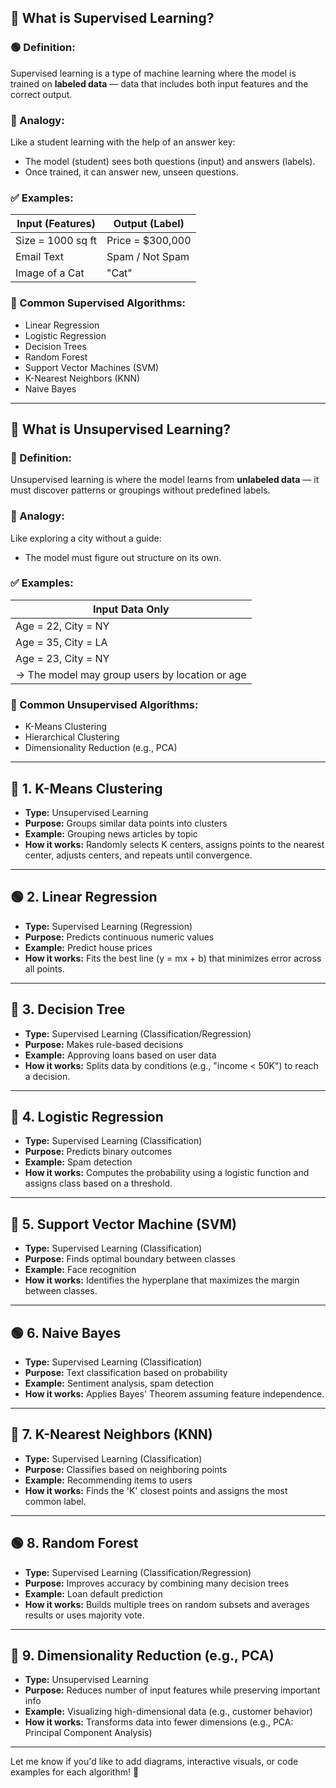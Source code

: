 ## 🧠 What is Supervised Learning?

### 🟢 Definition:

Supervised learning is a type of machine learning where the model is trained on **labeled data** — data that includes both input features and the correct output.

### 🔹 Analogy:

Like a student learning with the help of an answer key:

* The model (student) sees both questions (input) and answers (labels).
* Once trained, it can answer new, unseen questions.

### ✅ Examples:

| Input (Features)  | Output (Label)    |
| ----------------- | ----------------- |
| Size = 1000 sq ft | Price = \$300,000 |
| Email Text        | Spam / Not Spam   |
| Image of a Cat    | "Cat"             |

### 📌 Common Supervised Algorithms:

* Linear Regression
* Logistic Regression
* Decision Trees
* Random Forest
* Support Vector Machines (SVM)
* K-Nearest Neighbors (KNN)
* Naive Bayes

---

## 🧠 What is Unsupervised Learning?

### 🔵 Definition:

Unsupervised learning is where the model learns from **unlabeled data** — it must discover patterns or groupings without predefined labels.

### 🔹 Analogy:

Like exploring a city without a guide:

* The model must figure out structure on its own.

### ✅ Examples:

| Input Data Only                                |
| ---------------------------------------------- |
| Age = 22, City = NY                            |
| Age = 35, City = LA                            |
| Age = 23, City = NY                            |
| → The model may group users by location or age |

### 📌 Common Unsupervised Algorithms:

* K-Means Clustering
* Hierarchical Clustering
* Dimensionality Reduction (e.g., PCA)

---

## 🔵 1. K-Means Clustering

* **Type:** Unsupervised Learning
* **Purpose:** Groups similar data points into clusters
* **Example:** Grouping news articles by topic
* **How it works:** Randomly selects K centers, assigns points to the nearest center, adjusts centers, and repeats until convergence.

---

## 🟢 2. Linear Regression

* **Type:** Supervised Learning (Regression)
* **Purpose:** Predicts continuous numeric values
* **Example:** Predict house prices
* **How it works:** Fits the best line (y = mx + b) that minimizes error across all points.

---

## 🔴 3. Decision Tree

* **Type:** Supervised Learning (Classification/Regression)
* **Purpose:** Makes rule-based decisions
* **Example:** Approving loans based on user data
* **How it works:** Splits data by conditions (e.g., "income < 50K") to reach a decision.

---

## 🧣 4. Logistic Regression

* **Type:** Supervised Learning (Classification)
* **Purpose:** Predicts binary outcomes
* **Example:** Spam detection
* **How it works:** Computes the probability using a logistic function and assigns class based on a threshold.

---

## 🔵 5. Support Vector Machine (SVM)

* **Type:** Supervised Learning (Classification)
* **Purpose:** Finds optimal boundary between classes
* **Example:** Face recognition
* **How it works:** Identifies the hyperplane that maximizes the margin between classes.

---

## 🟢 6. Naive Bayes

* **Type:** Supervised Learning (Classification)
* **Purpose:** Text classification based on probability
* **Example:** Sentiment analysis, spam detection
* **How it works:** Applies Bayes' Theorem assuming feature independence.

---

## 🧣 7. K-Nearest Neighbors (KNN)

* **Type:** Supervised Learning (Classification)
* **Purpose:** Classifies based on neighboring points
* **Example:** Recommending items to users
* **How it works:** Finds the 'K' closest points and assigns the most common label.

---

## 🟢 8. Random Forest

* **Type:** Supervised Learning (Classification/Regression)
* **Purpose:** Improves accuracy by combining many decision trees
* **Example:** Loan default prediction
* **How it works:** Builds multiple trees on random subsets and averages results or uses majority vote.

---

## 🔵 9. Dimensionality Reduction (e.g., PCA)

* **Type:** Unsupervised Learning
* **Purpose:** Reduces number of input features while preserving important info
* **Example:** Visualizing high-dimensional data (e.g., customer behavior)
* **How it works:** Transforms data into fewer dimensions (e.g., PCA: Principal Component Analysis)

---

Let me know if you'd like to add diagrams, interactive visuals, or code examples for each algorithm! 🚀
